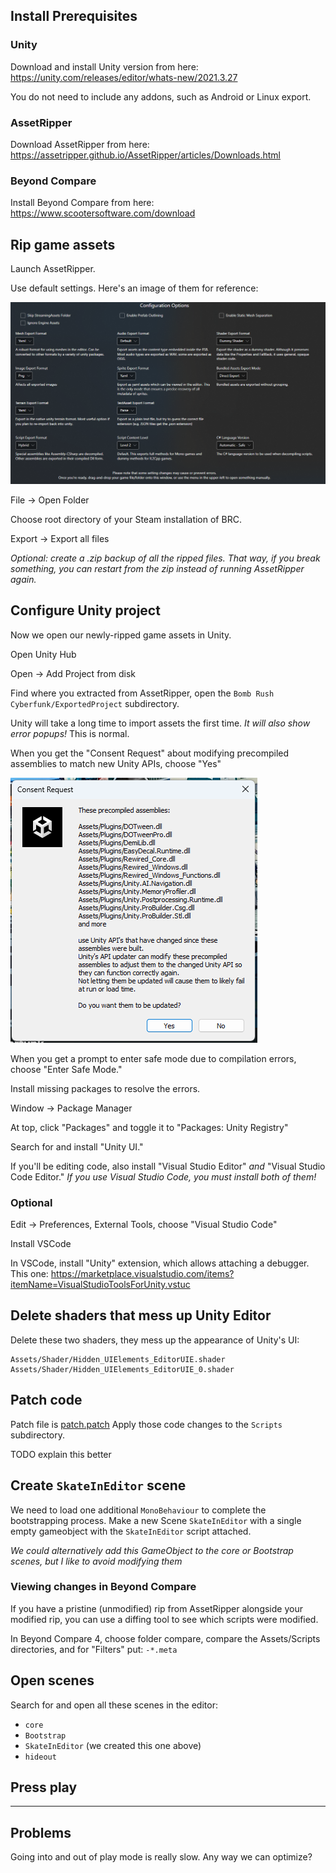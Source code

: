 ## Install Prerequisites

### Unity

Download and install Unity version from here:
https://unity.com/releases/editor/whats-new/2021.3.27

You do not need to include any addons, such as Android or Linux export.

<!--
Launch the Unity editor.  *We don't have a project yet!*  That's ok, we are going to install some addons first.  EDIT: Unity Hub makes this annoying, you cannot launch Unity without first creating an empty project.  So that's what I did: create an empty project, open it.

Window -> Package Manager

At top, click "Packages" and toggle it to "Packages: Unity Registry"
-->

### AssetRipper

Download AssetRipper from here:
https://assetripper.github.io/AssetRipper/articles/Downloads.html

### Beyond Compare

Install Beyond Compare from here:
https://www.scootersoftware.com/download

## Rip game assets

Launch AssetRipper.

Use default settings.  Here's an image of them for reference:

![](docs/assetripper-default-settings.png)

File -> Open Folder

Choose root directory of your Steam installation of BRC.

Export -> Export all files

*Optional: create a .zip backup of all the ripped files.  That way, if you break something, you can restart from the zip instead
of running AssetRipper again.*

## Configure Unity project

Now we open our newly-ripped game assets in Unity.

Open Unity Hub

Open -> Add Project from disk

Find where you extracted from AssetRipper, open the `Bomb Rush Cyberfunk/ExportedProject` subdirectory.

Unity will take a long time to import assets the first time.  *It will also show error popups!*  This is normal.

When you get the "Consent Request" about modifying precompiled assemblies to match new Unity APIs, choose "Yes"

![](docs/consent-request-modify-assemblies.png)

When you get a prompt to enter safe mode due to compilation errors, choose "Enter Safe Mode."

Install missing packages to resolve the errors.

Window -> Package Manager

At top, click "Packages" and toggle it to "Packages: Unity Registry"

Search for and install "Unity UI."

If you'll be editing code, also install "Visual Studio Editor" *and* "Visual Studio Code Editor." *If you use Visual Studio Code, you must install both of them!*

### Optional

Edit -> Preferences, External Tools, choose "Visual Studio Code"

Install VSCode

In VSCode, install "Unity" extension, which allows attaching a debugger.  This one: https://marketplace.visualstudio.com/items?itemName=VisualStudioToolsForUnity.vstuc
<!-- TODO where's the button to enable debug assemblies by default? -->

## Delete shaders that mess up Unity Editor

Delete these two shaders, they mess up the appearance of Unity's UI:

```
Assets/Shader/Hidden_UIElements_EditorUIE.shader
Assets/Shader/Hidden_UIElements_EditorUIE_0.shader
```

## Patch code

Patch file is [patch.patch](./patch.patch)
Apply those code changes to the `Scripts` subdirectory.

TODO explain this better

## Create `SkateInEditor` scene

We need to load one additional `MonoBehaviour` to complete the bootstrapping process.  Make a new Scene `SkateInEditor` with a single empty gameobject with the `SkateInEditor` script attached.

*We could alternatively add this GameObject to the core or Bootstrap scenes, but I like to avoid modifying them*

### Viewing changes in Beyond Compare

If you have a pristine (unmodified) rip from AssetRipper alongside your modified rip, you can use a diffing tool to see
which scripts were modified.

In Beyond Compare 4, choose folder compare, compare the Assets/Scripts directories, and for "Filters" put: `-*.meta`

## Open scenes

Search for and open all these scenes in the editor:

- `core`
- `Bootstrap`
- `SkateInEditor` (we created this one above)
- `hideout`

## Press play

---

## Problems

Going into and out of play mode is really slow.  Any way we can optimize?

